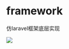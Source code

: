 # framework

仿laravel框架底层实现

![](https://oss.wjcms.net/blog/20200601061921.png?x-c-oss-press=xpsdaklgvnakjvcbnajkhbf)
